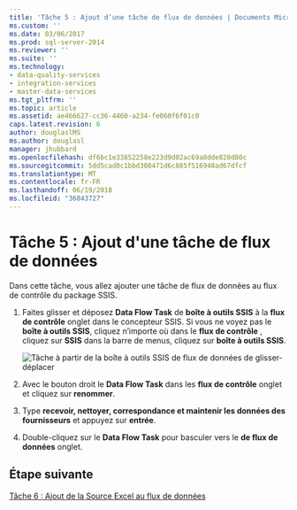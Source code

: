 ```yaml
---
title: 'Tâche 5 : Ajout d’une tâche de flux de données | Documents Microsoft'
ms.custom: ''
ms.date: 03/06/2017
ms.prod: sql-server-2014
ms.reviewer: ''
ms.suite: ''
ms.technology:
- data-quality-services
- integration-services
- master-data-services
ms.tgt_pltfrm: ''
ms.topic: article
ms.assetid: ae466627-cc36-4460-a234-fe060f6f01c0
caps.latest.revision: 6
author: douglaslMS
ms.author: douglasl
manager: jhubbard
ms.openlocfilehash: df6bc1e33852258e223d9d02ac69a8dde820d80c
ms.sourcegitcommit: 5dd5cad0c1bbd308471d6c885f516948ad67dfcf
ms.translationtype: MT
ms.contentlocale: fr-FR
ms.lasthandoff: 06/19/2018
ms.locfileid: "36043727"
---
```

# <a name="task-5-adding-data-flow-task"></a>Tâche 5 : Ajout d'une tâche de flux de données
  Dans cette tâche, vous allez ajouter une tâche de flux de données au flux de contrôle du package SSIS.  
  
1.  Faites glisser et déposez **Data Flow Task** de **boîte à outils SSIS** à la **flux de contrôle** onglet dans le concepteur SSIS. Si vous ne voyez pas le **boîte à outils SSIS**, cliquez n’importe où dans le **flux de contrôle** , cliquez sur **SSIS** dans la barre de menus, cliquez sur **boîte à outils SSIS**.  
  
     ![Tâche à partir de la boîte à outils SSIS de flux de données de glisser-déplacer](../../2014/tutorials/media/et-addingdataflowtask.jpg "tâche à partir de la boîte à outils SSIS de flux de données de glisser-déplacer")  
  
2.  Avec le bouton droit le **Data Flow Task** dans les **flux de contrôle** onglet et cliquez sur **renommer**.  
  
3.  Type **recevoir, nettoyer, correspondance et maintenir les données des fournisseurs** et appuyez sur **entrée**.  
  
4.  Double-cliquez sur le **Data Flow Task** pour basculer vers le **de flux de données** onglet.  
  
## <a name="next-step"></a>Étape suivante  
 [Tâche 6 : Ajout de la Source Excel au flux de données](task-6-adding-excel-source-to-the-data-flow.md)  
  
  